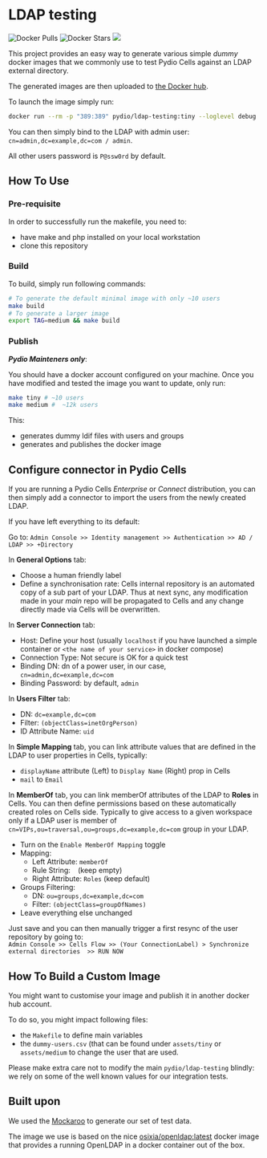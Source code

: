 # LDAP testing

![Docker Pulls](https://img.shields.io/docker/pulls/pydio/ldap-testing.svg)
![Docker Stars](https://img.shields.io/docker/stars/pydio/ldap-testing.svg)
![](https://images.microbadger.com/badges/image/pydio/ldap-testing.svg)

This project provides an easy way to generate various simple _dummy_ docker images that we commonly use to test Pydio Cells against an LDAP external directory.

The generated images are then uploaded to [the Docker hub](https://hub.docker.com/r/pydio/ldap-testing/).

To launch the image simply run:

```sh
docker run --rm -p "389:389" pydio/ldap-testing:tiny --loglevel debug
```

You can then simply bind to the LDAP with admin user: `cn=admin,dc=example,dc=com / admin`.

All other users password is `P@ssw0rd` by default.

## How To Use

### Pre-requisite

In order to successfully run the makefile, you need to:

- have make and php installed on your local workstation
- clone this repository

### Build

To build, simply run following commands:

```sh
# To generate the default minimal image with only ~10 users
make build
# To generate a larger image
export TAG=medium && make build
```

### Publish

***Pydio Mainteners only***:

You should have a docker account configured on your machine.
Once you have modified and tested the image you want to update, only run:

```sh
make tiny # ~10 users
make medium #  ~12k users
```

This:

- generates dummy ldif files with users and groups
- generates and publishes the docker image

## Configure connector in Pydio Cells

If you are running a Pydio Cells _Enterprise_ or _Connect_ distribution, you can then simply add a connector to import the users from the newly created LDAP.

If you have left everything to its default:

Go to: `Admin Console >> Identity management >> Authentication >> AD / LDAP >> +Directory`

In **General Options** tab:

- Choose a human friendly label
- Define a synchronisation rate: Cells internal repository is an automated copy of a sub part of your LDAP. Thus at next sync, any modification made in your _main_ repo will be propagated to Cells and any change directly made via Cells will be overwritten.

In **Server Connection** tab:

- Host: Define your host (usually `localhost` if you have launched a simple container or `<the name of your service>` in docker compose)
- Connection Type: Not secure is OK for a quick test
- Binding DN: dn of a power user, in our case, `cn=admin,dc=example,dc=com`
- Binding Password: by default, `admin`

In **Users Filter** tab:

- DN: `dc=example,dc=com`
- Filter: `(objectClass=inetOrgPerson)`
- ID Attribute Name: `uid`

In **Simple Mapping** tab, you can link attribute values that are defined in the LDAP to user properties in Cells, typically:

- `displayName` attribute (Left) to `Display Name` (Right) prop in Cells
- `mail` to `Email`

In **MemberOf** tab, you can link memberOf attributes of the LDAP to **Roles** in Cells. You can then define permissions based on these automatically created roles on Cells side. Typically to give access to a given workspace only if a LDAP user is member of `cn=VIPs,ou=traversal,ou=groups,dc=example,dc=com` group in your LDAP.

- Turn on the `Enable MemberOf Mapping` toggle
- Mapping:
  - Left Attribute: `memberOf`
  - Rule String: ` ` (keep empty)
  - Right Attribute: `Roles` (keep default)
- Groups Filtering:
  - DN: `ou=groups,dc=example,dc=com`
  - Filter: `(objectClass=groupOfNames)`
- Leave everything else unchanged

Just save and you can then manually trigger a first resync of the user repository by going to:  
`Admin Console >> Cells Flow >> (Your ConnectionLabel) > Synchronize external directories  >> RUN NOW`

## How To Build a Custom Image

You might want to customise your image and publish it in another docker hub account.

To do so, you might impact following files:

- the `Makefile` to define main variables
- the `dummy-users.csv` (that can be found under `assets/tiny` or `assets/medium` to change the user that are used.

Please make extra care not to modify the main `pydio/ldap-testing` blindly: we rely on some of the well known values for our integration tests.

## Built upon

We used the [Mockaroo](https://mockaroo.com/) to generate our set of test data.

The image we use is based on the nice [osixia/openldap:latest](https://github.com/osixia/docker-openldap) docker image that provides a running OpenLDAP in a docker container out of the box.
